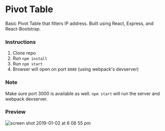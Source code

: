 # Pivot Table
Basic Pivot Table that filters IP address. Built using React, Express, and React-Bootstrap.

### Instructions
1. Clone repo
2. Run `npm install`
3. Run `npm start`
4. Browser will open on port `8080` (using webpack's devserver)

### Note
Make sure port 3000 is available as well. `npm start` will run the server and webpack devserver.

### Preview
![screen shot 2019-01-02 at 6 08 55 pm](https://user-images.githubusercontent.com/6576097/50621271-aa468e00-0eb9-11e9-9580-6a88714538b2.png)

